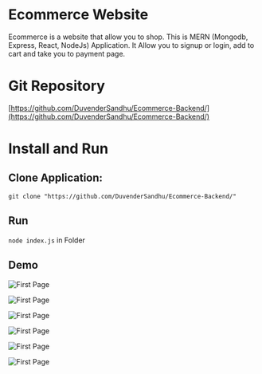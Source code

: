 # Ecommerce Website 
Ecommerce is a website that allow you to shop. This is MERN (Mongodb, Express, React, NodeJs) Application. It Allow you to signup or login, add to cart and take you to payment page.
# Git Repository

[https://github.com/DuvenderSandhu/Ecommerce-Backend/](https://github.com/DuvenderSandhu/Ecommerce-Backend/)
# Install and Run
## Clone Application: 

```git clone "https://github.com/DuvenderSandhu/Ecommerce-Backend/"```

## Run
```node index.js``` in Folder

## Demo
![First Page](public/Screenshot%20(10).png)

![First Page](public/Screenshot%20(13).png)

![First Page](public/Screenshot%20(15).png)

![First Page](public/Screenshot%20(16).png)

![First Page](public/Screenshot%20(18).png)

![First Page](public/Screenshot%20(17).png)
